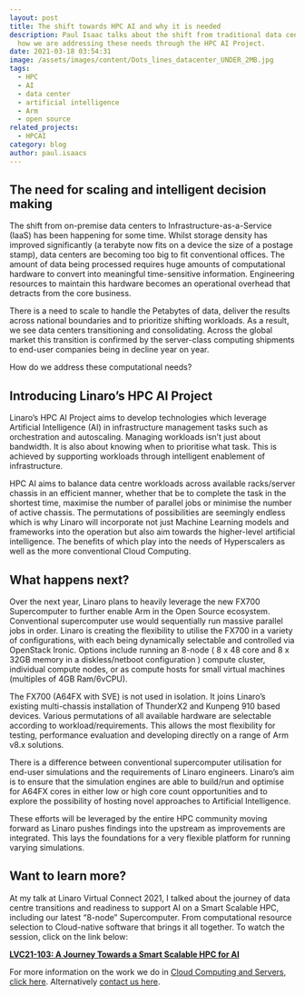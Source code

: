 ```yaml
---
layout: post
title: The shift towards HPC AI and why it is needed
description: Paul Isaac talks about the shift from traditional data centers and
  how we are addressing these needs through the HPC AI Project.
date: 2021-03-18 03:54:31
image: /assets/images/content/Dots_lines_datacenter_UNDER_2MB.jpg
tags:
  - HPC
  - AI
  - data center
  - artificial intelligence
  - Arm
  - open source
related_projects:
  - HPCAI
category: blog
author: paul.isaacs
---
```

## The need for scaling and intelligent decision making

The shift from on-premise data centers to Infrastructure-as-a-Service (IaaS) has been happening for some time. Whilst storage density has improved significantly (a terabyte now fits on a device the size of a postage stamp), data centers are becoming too big to fit conventional offices. The amount of data being processed requires huge amounts of computational hardware to convert into meaningful time-sensitive information. Engineering resources to maintain this hardware becomes an operational overhead that detracts from the core business.

There is a need to scale to handle the Petabytes of data, deliver the results across national boundaries and to prioritize shifting workloads. As a result, we see data centers transitioning and consolidating. Across the global market this transition is confirmed by the server-class computing shipments to end-user companies being in decline year on year. 

How do we address these computational needs? 

## Introducing Linaro’s HPC AI Project

Linaro’s HPC AI Project aims to develop technologies which leverage Artificial Intelligence (AI) in infrastructure management tasks such as orchestration and autoscaling. Managing workloads isn’t just about bandwidth. It is also about knowing when to prioritise what task. This is achieved by supporting workloads through intelligent enablement of infrastructure.  

HPC AI aims to balance data centre workloads across available racks/server chassis in an efficient manner, whether that be to complete the task in the shortest time, maximise the number of parallel jobs or minimise the number of active chassis. The permutations of possibilities are seemingly endless which is why Linaro will incorporate not just Machine Learning models and frameworks into the operation but also aim towards the higher-level artificial intelligence. The benefits of which play into the needs of Hyperscalers as well as the more conventional Cloud Computing.

## What happens next?

Over the next year, Linaro plans to heavily leverage the new FX700 Supercomputer to further enable Arm in the Open Source ecosystem. Conventional supercomputer use would sequentially run massive parallel jobs in order. Linaro is creating the flexibility to utilise the FX700 in a variety of configurations, with each being dynamically selectable and controlled via OpenStack Ironic. Options include running an 8-node ( 8 x 48 core and 8 x 32GB memory in a diskless/netboot configuration ) compute cluster, individual compute nodes, or as compute hosts for small virtual machines (multiples of 4GB Ram/6vCPU).

The FX700 (A64FX with SVE) is not used in isolation. It joins Linaro’s existing multi-chassis installation of ThunderX2 and Kunpeng 910 based devices. Various permutations of all available hardware are selectable according to workload/requirements. This allows the most flexibility for testing, performance evaluation and developing directly on a range of Arm v8.x solutions.

There is a difference between conventional supercomputer utilisation for end-user simulations and the requirements of Linaro engineers. Linaro’s aim is to ensure that the simulation engines are able to build/run and optimise for A64FX cores in either low or high core count opportunities and to explore the possibility of hosting novel approaches to Artificial Intelligence.

These efforts will be leveraged by the entire HPC community moving forward as Linaro pushes findings into the upstream as improvements are integrated. This lays the foundations for a very flexible platform for running varying simulations.

## Want to learn more?

At my talk at Linaro Virtual Connect 2021, I talked about the journey of data centre transitions and readiness to support AI on a Smart Scalable HPC, including our latest “8-node” Supercomputer. From computational resource selection to Cloud-native software that brings it all together. To watch the session, click on the link below:

[**LVC21-103: A Journey Towards a Smart Scalable HPC for AI** ](https://connect.linaro.org/resources/lvc21/lvc21-103/)

For more information on the work we do in [Cloud Computing and Servers, click here](https://www.linaro.org/cloud-computing-and-servers/). Alternatively [contact us here](https://www.linaro.org/contact/).